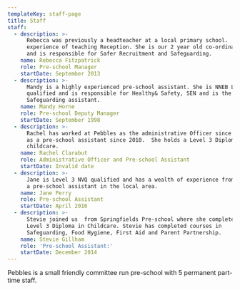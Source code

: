 ```yaml
---
templateKey: staff-page
title: Staff
staff:
  - description: >-
      Rebecca was previously a headteacher at a local primary school.  She has
      experience of teaching Reception. She is our 2 year old co-ordinator, ENCO
      and is responsible for Safer Recruitment and Safeguarding.
    name: Rebecca Fitzpatrick
    role: Pre-school Manager
    startDate: September 2013
  - description: >-
      Mandy is a highly experienced pre-school assistant. She is NNEB Level 3
      qualified and is responsible for Healthy& Safety, SEN and is the deputy
      Safeguarding assistant.
    name: Mandy Horne
    role: Pre-school Deputy Manager
    startDate: September 1998
  - description: >-
      Rachel has worked at Pebbles as the administrative Officer since 2008 and
      as a pre-school assistant since 2010.  She holds a Level 3 Diploma in
      childcare.
    name: Rachel Clarabut
    role: Administrative Officer and Pre-school Assistant
    startDate: Invalid date
  - description: >-
      Jane is Level 3 NVQ qualified and has a wealth of experience from working
      a pre-school assistant in the local area.
    name: Jane Perry
    role: Pre-school Assistant
    startDate: April 2016
  - description: >-
      Stevie joined us  from Springfields Pre-school where she completed her
      Level 3 Diploma in Childcare. Stevie has completed courses in
      Safeguarding, Food Hygiene, First Aid and Parent Partnership.
    name: Stevie Gillham
    role: 'Pre-school Assistant:'
    startDate: December 2014
---
```

Pebbles is a small friendly committee run pre-school with 5 permanent part-time staff.
